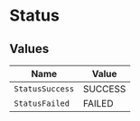 # Status


## Values

| Name            | Value           |
| --------------- | --------------- |
| `StatusSuccess` | SUCCESS         |
| `StatusFailed`  | FAILED          |